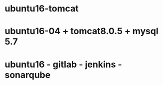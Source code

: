 # ubuntu16-tomcat
# ubuntu16-04 + tomcat8.0.5 + mysql 5.7
# ubuntu16 - gitlab - jenkins - sonarqube
